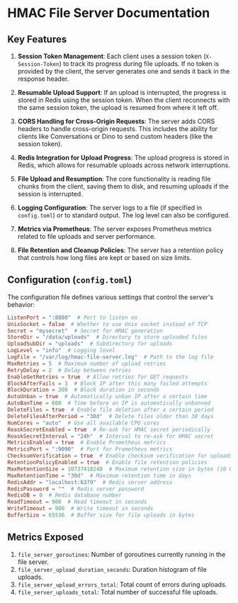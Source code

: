 
# HMAC File Server Documentation

## Key Features
1. **Session Token Management**: Each client uses a session token (`X-Session-Token`) to track its progress during file uploads. If no token is provided by the client, the server generates one and sends it back in the response header.

2. **Resumable Upload Support**: If an upload is interrupted, the progress is stored in Redis using the session token. When the client reconnects with the same session token, the upload is resumed from where it left off.

3. **CORS Handling for Cross-Origin Requests**: The server adds CORS headers to handle cross-origin requests. This includes the ability for clients like Conversations or Dino to send custom headers (like the session token).

4. **Redis Integration for Upload Progress**: The upload progress is stored in Redis, which allows for resumable uploads across network interruptions.

5. **File Upload and Resumption**: The core functionality is reading file chunks from the client, saving them to disk, and resuming uploads if the session is interrupted.

6. **Logging Configuration**: The server logs to a file (if specified in `config.toml`) or to standard output. The log level can also be configured.

7. **Metrics via Prometheus**: The server exposes Prometheus metrics related to file uploads and server performance.

8. **File Retention and Cleanup Policies**: The server has a retention policy that controls how long files are kept or based on size limits.

## Configuration (`config.toml`)
The configuration file defines various settings that control the server's behavior:

```toml
ListenPort = ":8080"  # Port to listen on
UnixSocket = false  # Whether to use Unix socket instead of TCP
Secret = "mysecret"  # Secret for HMAC generation
StoreDir = "/data/uploads"  # Directory to store uploaded files
UploadSubDir = "uploads"  # Subdirectory for uploads
LogLevel = "info"  # Logging level
LogFile = "/var/log/hmac-file-server.log"  # Path to the log file
MaxRetries = 5  # Maximum number of upload retries
RetryDelay = 2  # Delay between retries
EnableGetRetries = true  # Allow retries for GET requests
BlockAfterFails = 3  # Block IP after this many failed attempts
BlockDuration = 300  # Block duration in seconds
AutoUnban = true  # Automatically unban IP after a certain time
AutoBanTime = 600  # Time before an IP is automatically unbanned
DeleteFiles = true  # Enable file deletion after a certain period
DeleteFilesAfterPeriod = "30d"  # Delete files older than 30 days
NumCores = "auto"  # Use all available CPU cores
ReaskSecretEnabled = true  # Re-ask for HMAC secret periodically
ReaskSecretInterval = "24h"  # Interval to re-ask for HMAC secret
MetricsEnabled = true  # Enable Prometheus metrics
MetricsPort = ":9090"  # Port for Prometheus metrics
ChecksumVerification = true  # Enable checksum verification for uploads
RetentionPolicyEnabled = true  # Enable file retention policies
MaxRetentionSize = 10737418240  # Maximum retention size in bytes (10 GB)
MaxRetentionTime = "30d"  # Maximum retention time in days
RedisAddr = "localhost:6379"  # Redis server address
RedisPassword = ""  # Redis server password
RedisDB = 0  # Redis database number
ReadTimeout = 900  # Read timeout in seconds
WriteTimeout = 900  # Write timeout in seconds
BufferSize = 65536  # Buffer size for file uploads in bytes
```

## Metrics Exposed

1. `file_server_goroutines`: Number of goroutines currently running in the file server.
2. `file_server_upload_duration_seconds`: Duration histogram of file uploads.
3. `file_server_upload_errors_total`: Total count of errors during uploads.
4. `file_server_uploads_total`: Total number of successful file uploads.
